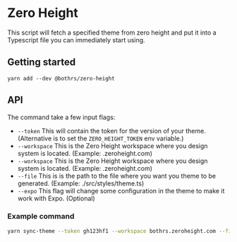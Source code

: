 # Zero Height

This script will fetch a specified theme from zero height and put it into a Typescript file you can immediately start using.

## Getting started

`yarn add --dev @bothrs/zero-height`

## API

The command take a few input flags:

- `--token` This will contain the token for the version of your theme. (Alternative is to set the `ZERO_HEIGHT_TOKEN` env variable.)
- `--workspace` This is the Zero Height workspace where you design system is located. (Example: <workspace>.zeroheight.com)
- `--workspace` This is the Zero Height workspace where you design system is located. (Example: <workspace>.zeroheight.com)
- `--file` This is is the path to the file where you want you theme to be generated. (Example: ./src/styles/theme.ts)
- `--expo` This flag will change some configuration in the theme to make it work with Expo. (Optional)

### Example command

```bash
yarn sync-theme --token gh123hf1 --workspace bothrs.zeroheight.com --file ./src/styles/theme
```
